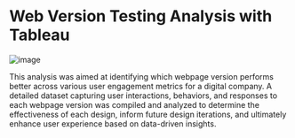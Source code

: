 # Web Version Testing Analysis with Tableau

![image](https://github.com/user-attachments/assets/4ef60a6f-7dfc-46ed-ba0d-5a0eefbf73c0)


This analysis was aimed at identifying which webpage version performs better across various user engagement metrics for a digital company. A detailed dataset capturing user interactions, behaviors, and responses to each webpage version was compiled and analyzed to determine the effectiveness of each design, inform future design iterations, and ultimately enhance user experience based on data-driven insights.



